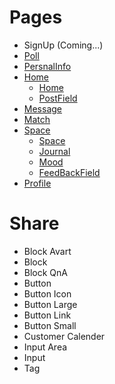 # Pages
- SignUp (Coming...)
- [Poll](./Pages/Poll.md)
- [PersnalInfo](./Pages/PersonalInfo.md)
- [Home](./Pages/Home.md)
  - [Home](./Pages/Home.md)
  - [PostField](./Pages/Home/PostField.md)
- [Message](./Pages/Message.md)
- [Match](./Pages/Match.md)
- [Space](./Pages/Space.md)
  - [Space](./Pages/Space.md)
  - [Journal](./Pages/Journal.md)
  - [Mood](./Pages/Mood.md)
  - [FeedBackField](./Pages/Home/FeedBackField.md)
- [Profile](./Pages/Profile.md)

# Share
- Block Avart
- Block
- Block QnA
- Button
- Button Icon
- Button Large
- Button Link
- Button Small
- Customer Calender
- Input Area
- Input
- Tag
